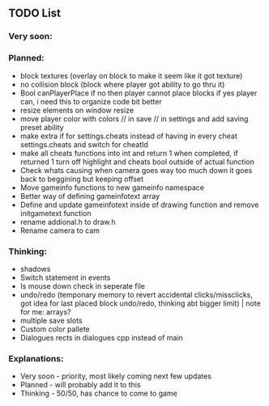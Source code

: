 ## TODO List

### Very soon:

### Planned:
- block textures
(overlay on block to make it seem like it got texture)
- no collision block
(block where player got ability to go thru it)
- Bool canPlayerPlace
if no then player cannot place blocks if yes player can, i need this to organize code bit better
- resize elements on window resize
- move player color with colors // in save // in settings and add saving preset ability
- make extra if for settings.cheats instead of having in every cheat settings.cheats and switch for cheatId
- make all cheats functions into int and return 1 when completed, if returned 1 turn off highlight and cheats bool outside of actual function
- Check whats causing when camera goes way too much down it goes back to beggining but keeping offset
- Move gameinfo functions to new gameinfo namespace
- Better way of defining gameinfotext array
- Define and update gameinfotext inside of drawing function and remove initgametext function
- rename addional.h to draw.h
- Rename camera to cam

### Thinking:
- shadows
- Switch statement in events
- Is mouse down check in seperate file
- undo/redo
(temponary memory to revert accidental clicks/missclicks, got idea for last placed block undo/redo, thinking abt bigger limit) | note for me: arrays?
- multiple save slots
- Custom color pallete
- Dialogues rects in dialogues cpp instead of main

### Explanations:
- Very soon - priority, most likely coming next few updates
- Planned   - will probably add it to this
- Thinking  - 50/50, has chance to come to game
